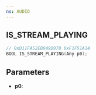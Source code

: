```yaml
---
ns: AUDIO
---
```

## IS_STREAM_PLAYING

```c
// 0xD11FA52EB849D978 0xF1F51A14
BOOL IS_STREAM_PLAYING(Any p0);
```

## Parameters
* **p0**:
